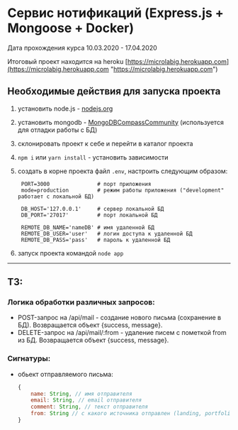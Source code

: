 # Сервис нотификаций (Express.js + Mongoose + Docker)
Дата прохождения курса 10.03.2020 - 17.04.2020

Итоговый проект находится на heroku [https://microlabig.herokuapp.com](https://microlabig.herokuapp.com "https://microlabig.herokuapp.com")

## Необходимые действия для запуска проекта

1. установить node.js - [nodejs.org](https://nodejs.org/ "Node.JS")
2. установить mongodb - [MongoDBCompassCommunity](https://www.mongodb.com/download-center/compass "MongoDB Compass") (используется для отладки работы с БД)
3. cклонировать проект к себе и перейти в каталог проекта
4. `npm i` или `yarn install` - установить зависимости
5. создать в корне проекта файл `.env`, настроить следующим образом:  
   
   ```dotnetcli
    PORT=3000               # порт приложения
    mode=production         # режим работы приложения ("development" работает с локальной БД)

    DB_HOST='127.0.0.1'     # сервер локальной БД
    DB_PORT='27017'         # порт локальной БД

    REMOTE_DB_NAME='nameDB' # имя удаленной БД
    REMOTE_DB_USER='user'   # логин доступа к удаленной БД
    REMOTE_DB_PASS='pass'   # пароль к удаленной БД
   ```

6. запуск проекта командой `node app`

---
## ТЗ:

### Логика обработки различных запросов:
   - POST-запрос на /api/mail - создание нового письма (сохранение в БД). Возвращается объект {success, message}.   
   - DELETE-запрос на /api/mail/:from - удаление писем с пометкой from из БД. Возвращается объект {success, message}.
   
### Сигнатуры:

   - обьект отправляемого письма:

        ```javascript
        {
            name: String, // имя отправителя
            email: String, // email отправителя
            comment: String, // текст отправителя
            from: String // с какого источника отправлен (landing, portfolio, service)
        }
        ```
